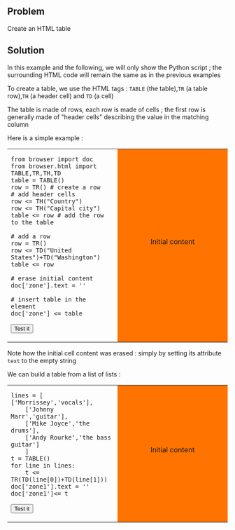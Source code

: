 Problem
-------

Create an HTML table


Solution
--------

In this example and the following, we will only show the Python script ; the surrounding HTML code will remain the same as in the previous examples

To create a table, we use the HTML tags : `TABLE` (the table),`TR` (a table row),`TH` (a header cell) and `TD` (a cell)

The table is made of rows, each row is made of cells ; the first row is generally made of "header cells" describing the value in the matching column

Here is a simple example :

<table width="100%">
<tr>
<td style="width:50%;">

    from browser import doc
    from browser.html import TABLE,TR,TH,TD
    table = TABLE()
    row = TR() # create a row
    # add header cells
    row <= TH("Country")
    row <= TH("Capital city")
    table <= row # add the row to the table
    
    # add a row
    row = TR()
    row <= TD("United States")+TD("Washington")
    table <= row
    
    # erase initial content
    doc['zone'].text = ''
    
    # insert table in the element
    doc['zone'] <= table


<button id="fill_zone">Test it</button>
</td>
<td id="zone" style="background-color:#FF7400;text-align:center;">Initial content<p>
</td>
</tr>
</table>

<script type="text/python3">
def fill_zone(ev):
    src = doc.get(selector="pre.marked")[0].text
    exec(src)

doc['fill_zone'].bind('click', fill_zone)
</script>

Note how the initial cell content was erased : simply by setting its attribute `text` to the empty string

We can build a table from a list of lists :

<table width="100%">
<tr>
<td style="width:50%;">

    lines = [ ['Morrissey','vocals'],
        ['Johnny Marr','guitar'],
        ['Mike Joyce','the drums'],
        ['Andy Rourke','the bass guitar']
        ]
    t = TABLE()
    for line in lines:
        t <= TR(TD(line[0])+TD(line[1]))
    doc['zone1'].text = ''
    doc['zone1']<= t

<button id="build_table">Test it</button>
</td>
<td id="zone1" style="background-color:#FF7400;text-align:center;">Initial content<p>
</td>
</tr>
</table>

<script type="text/python3">
def build_table(ev):
    src = doc.get(selector="pre.marked")[1].text
    exec(src)
doc['build_table'].bind('click', build_table)

</script>

